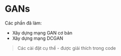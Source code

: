 # GANs
Các phần đã làm:
* Xây dựng mạng GAN cơ bản
* Xây dựng mạng DCGAN
>Các cài đặt cụ thể - được giải thích trong code
